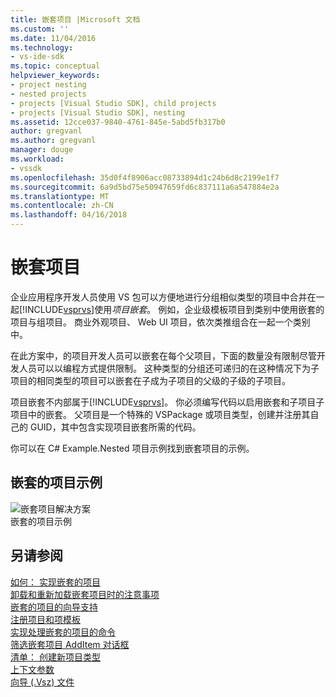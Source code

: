 ```yaml
---
title: 嵌套项目 |Microsoft 文档
ms.custom: ''
ms.date: 11/04/2016
ms.technology:
- vs-ide-sdk
ms.topic: conceptual
helpviewer_keywords:
- project nesting
- nested projects
- projects [Visual Studio SDK], child projects
- projects [Visual Studio SDK], nesting
ms.assetid: 12cce037-9840-4761-845e-5abd5fb317b0
author: gregvanl
ms.author: gregvanl
manager: douge
ms.workload:
- vssdk
ms.openlocfilehash: 35d0f4f8906acc08733894d1c24b6d8c2199e1f7
ms.sourcegitcommit: 6a9d5bd75e50947659fd6c837111a6a547884e2a
ms.translationtype: MT
ms.contentlocale: zh-CN
ms.lasthandoff: 04/16/2018
---
```

# <a name="nesting-projects"></a>嵌套项目
企业应用程序开发人员使用 VS 包可以方便地进行分组相似类型的项目中合并在一起[!INCLUDE[vsprvs](../../code-quality/includes/vsprvs_md.md)]使用*项目嵌套*。 例如，企业级模板项目到类别中使用嵌套的项目与组项目。 商业外观项目、 Web UI 项目，依次类推组合在一起一个类别中。  
  
 在此方案中，的项目开发人员可以嵌套在每个父项目，下面的数量没有限制尽管开发人员可以以编程方式提供限制。 这种类型的分组还可递归的在这种情况下为子项目的相同类型的项目可以嵌套在子成为子项目的父级的子级的子项目。  
  
 项目嵌套不内部属于[!INCLUDE[vsprvs](../../code-quality/includes/vsprvs_md.md)]。 你必须编写代码以启用嵌套和子项目子项目中的嵌套。 父项目是一个特殊的 VSPackage 或项目类型，创建并注册其自己的 GUID，其中包含实现项目嵌套所需的代码。  
  
 你可以在 C# Example.Nested 项目示例找到嵌套项目的示例。  
  
## <a name="nested-projects-example"></a>嵌套的项目示例  
 ![嵌套项目解决方案](../../extensibility/internals/media/vsnestedprojects.gif "vsNestedProjects")  
嵌套的项目示例  
  
## <a name="see-also"></a>另请参阅  
 [如何： 实现嵌套的项目](../../extensibility/internals/how-to-implement-nested-projects.md)   
 [卸载和重新加载嵌套项目时的注意事项](../../extensibility/internals/considerations-for-unloading-and-reloading-nested-projects.md)   
 [嵌套的项目的向导支持](../../extensibility/internals/wizard-support-for-nested-projects.md)   
 [注册项目和项模板](../../extensibility/internals/registering-project-and-item-templates.md)   
 [实现处理嵌套的项目的命令](../../extensibility/internals/implementing-command-handling-for-nested-projects.md)   
 [筛选嵌套项目 AddItem 对话框](../../extensibility/internals/filtering-the-additem-dialog-box-for-nested-projects.md)   
 [清单： 创建新项目类型](../../extensibility/internals/checklist-creating-new-project-types.md)   
 [上下文参数](../../extensibility/internals/context-parameters.md)   
 [向导 (.Vsz) 文件](../../extensibility/internals/wizard-dot-vsz-file.md)